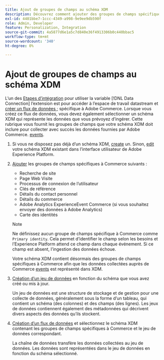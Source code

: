 ```yaml
---
title: Ajout de groupes de champs au schéma XDM
description: Découvrez comment ajouter des groupes de champs spécifiques à Adobe Commerce à un schéma XDM.
exl-id: 4401bbe7-1ccc-4349-a998-9e9ee9db590f
role: Admin, Developer
feature: Personalization, Integration
source-git-commit: 4a5877d6e1a5c7d840e36f4913306b0c440bbac5
workflow-type: tm+mt
source-wordcount: '340'
ht-degree: 0%

---
```


# Ajout de groupes de champs au schéma XDM

L’un des [Etapes d’intégration](overview.md#onboarding-steps) pour utiliser la variable [!DNL Data Connection] l’extension est pour accéder à l’espace de travail datastream et [créer un flux de données ;](https://experienceleague.adobe.com/docs/experience-platform/datastreams/overview.html) spécifique à Adobe Commerce. Lorsque vous créez ce flux de données, vous devez également sélectionner un schéma XDM qui représente les données que vous prévoyez d’ingérer. Cette rubrique vous fournit les groupes de champs que votre schéma XDM doit inclure pour collecter avec succès les données fournies par Adobe Commerce. [events](events.md).

1. Si vous ne disposez pas déjà d’un schéma XDM, [create](https://experienceleague.adobe.com/docs/experience-platform/xdm/ui/resources/schemas.html#create) un. Sinon, [edit](https://experienceleague.adobe.com/docs/experience-platform/xdm/ui/resources/schemas.html#edit) votre schéma XDM existant dans l’interface utilisateur de Adobe Experience Platform.

1. [Ajouter](https://experienceleague.adobe.com/docs/experience-platform/xdm/ui/resources/schemas.html#add-field-groups) les groupes de champs spécifiques à Commerce suivants :

   - Recherche de site
   - Page Web Visite
   - Processus de connexion de l’utilisateur
   - Clés de référence
   - Détails du contact personnel
   - Détails du commerce
   - Adobe Analytics ExperienceEvent Commerce (si vous souhaitez envoyer des données à Adobe Analytics)
   - Carte des identités

   >[!NOTE]
   >
   > Ne définissez aucun groupe de champs spécifique à Commerce comme `Primary identity`. Cela permet d’identifier le champ selon les besoins et l’Experience Platform attend ce champ dans chaque événement. Si ce champ est absent, l’ingestion des données échoue.

   Votre schéma XDM contient désormais des groupes de champs spécifiques à Commerce afin que les données collectées auprès de Commerce [events](events.md) est représenté dans XDM.

1. [Création d’un jeu de données](https://experienceleague.adobe.com/docs/platform-learn/implement-mobile-sdk/experience-cloud/platform.html#create-a-dataset) en fonction du schéma que vous avez créé ou mis à jour.

   Un jeu de données est une structure de stockage et de gestion pour une collecte de données, généralement sous la forme d’un tableau, qui contient un schéma (des colonnes) et des champs (des lignes). Les jeux de données contiennent également des métadonnées qui décrivent divers aspects des données qu’ils stockent.

1. [Création d’un flux de données](https://experienceleague.adobe.com/docs/experience-platform/datastreams/overview.html) et sélectionnez le schéma XDM contenant les groupes de champs spécifiques à Commerce et le jeu de données correspondant.

   La chaîne de données transfère les données collectées au jeu de données. Les données sont représentées dans le jeu de données en fonction du schéma sélectionné.
